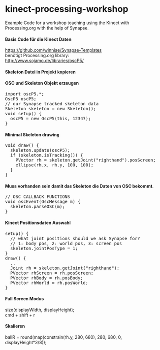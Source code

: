 kinect-processing-workshop
==========================

Example Code for a workshop teaching using the Kinect with Processing.org with the help of Synapse.


#### Basis Code für die Kinect Daten  
https://github.com/winniae/Synapse-Templates  
benötigt Processing.org library:  
http://www.sojamo.de/libraries/oscP5/
#### Skeleton Datei in Projekt kopieren
#### OSC und Skeleton Objekt erzeugen
<pre>
import oscP5.*;
OscP5 oscP5;
// our Synapse tracked skeleton data
Skeleton skeleton = new Skeleton();
void setup() {
  oscP5 = new OscP5(this, 12347);
}
</pre>
#### Minimal Skeleton drawing
<pre>
void draw() {
  skeleton.update(oscP5);
  if (skeleton.isTracking()) {
    PVector rh = skeleton.getJoint("righthand").posScreen;
    ellipse(rh.x, rh.y, 100, 100);
  }
}
</pre>
#### Muss vorhanden sein damit das Skeleton die Daten von OSC bekommt.
<pre>
// OSC CALLBACK FUNCTIONS
void oscEvent(OscMessage m) {
  skeleton.parseOSC(m);
}
</pre>
#### Kinect Positionsdaten Auswahl
<pre>
setup() {
  // what joint positions should we ask Synapse for?
  // 1: body pos, 2: world pos, 3: screen pos
  skeleton.jointPosType = 1;
}
draw() {
  ..
  Joint rh = skeleton.getJoint("righthand");
  PVector rhScreen = rh.posScreen;
  PVector rhBody = rh.posBody;
  PVector rhWorld = rh.posWorld;
}
</pre>
#### Full Screen Modus  
size(displayWidth, displayHeight);  
cmd + shift + r
#### Skalieren  
ballR = round(map(constrain(rh.y, 280, 680), 280, 680, 0, displayHeight*3/8));